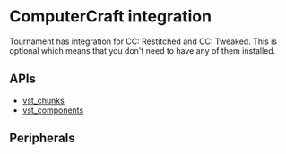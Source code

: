 # ComputerCraft integration
Tournament has integration for CC: Restitched and CC: Tweaked.
This is optional which means that you don't need to have any of them installed.

## APIs
* [vst_chunks](cc/vst_chunks.md)
* [vst_components](cc/vst_components.md)

## Peripherals